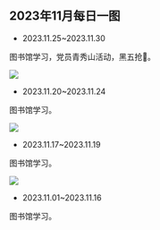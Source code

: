 ## 2023年11月每日一图

- 2023.11.25~2023.11.30

图书馆学习，党员青秀山活动，黑五抢🐔。

![](https://vip2.loli.io/2023/11/30/NQRlW8EVtGpf327.webp)

- 2023.11.20~2023.11.24

图书馆学习。

![](https://vip2.loli.io/2023/11/24/COspSc4aJ6k3gHx.webp)

- 2023.11.17~2023.11.19

图书馆学习。

![](https://vip2.loli.io/2023/11/19/i9jXA6bq7W1UmBc.webp)

- 2023.11.01~2023.11.16

图书馆学习。